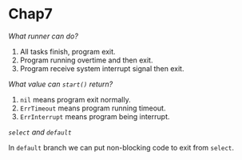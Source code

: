 # Chap7

*What runner can do?*

1. All tasks finish, program exit.
2. Program running overtime and then exit.
3. Program receive system interrupt signal then exit.

*What value can `start()` return?*

1. `nil` means program exit normally.
2. `ErrTimeout` means program running timeout.
3. `ErrInterrupt` means program being interrupt.

*`select` and `default`*

In `default` branch we can put non-blocking code to exit from `select`.